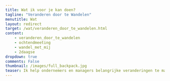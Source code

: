 ```yaml
---
title: Wat ik voor je kan doen?
tagline: "Veranderen door te Wandelen"
menutitle: Wat
layout: redirect
target: /wat/veranderen_door_te_wandelen.html
content: 
    - veranderen_door_te_wandelen
    - ochtendmeeting
    - wandel_met_mij
    - 2daagse
dropdown: true
comments: False
thumbnail: /images/full_backpack.jpg
teaser: Ik help ondernemers en managers belangrijke veranderingen te maken.
---
```

